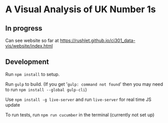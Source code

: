# A Visual Analysis of UK Number 1s

## In progress
Can see website so far at https://rushlet.github.io/ci301_data-vis/website/index.html

## Development

Run `npm install` to setup.

Run `gulp` to build. (If you get '`gulp: command not found`' then you may need to run `npm install --global gulp-cli`)

Use `npm install -g live-server` and run `live-server` for real time JS update

To run tests, run `npm run cucumber` in the terminal (currently not set up)
